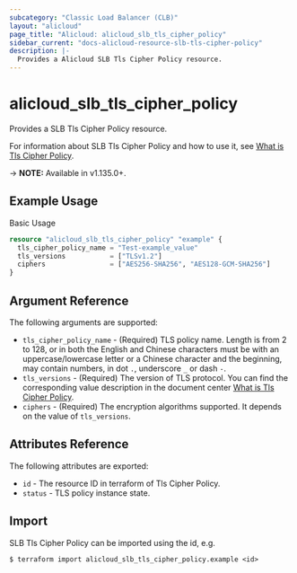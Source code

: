 ```yaml
---
subcategory: "Classic Load Balancer (CLB)"
layout: "alicloud"
page_title: "Alicloud: alicloud_slb_tls_cipher_policy"
sidebar_current: "docs-alicloud-resource-slb-tls-cipher-policy"
description: |-
  Provides a Alicloud SLB Tls Cipher Policy resource.
---
```


# alicloud\_slb\_tls\_cipher\_policy

Provides a SLB Tls Cipher Policy resource.

For information about SLB Tls Cipher Policy and how to use it, see [What is Tls Cipher Policy](https://www.alibabacloud.com/help/doc-detail/196714.htm).

-> **NOTE:** Available in v1.135.0+.

## Example Usage

Basic Usage

```terraform
resource "alicloud_slb_tls_cipher_policy" "example" {
  tls_cipher_policy_name = "Test-example_value"
  tls_versions           = ["TLSv1.2"]
  ciphers                = ["AES256-SHA256", "AES128-GCM-SHA256"]
}
```

## Argument Reference

The following arguments are supported:

* `tls_cipher_policy_name` - (Required) TLS policy name. Length is from 2 to 128, or in both the English and Chinese characters must be with an uppercase/lowercase letter or a Chinese character and the beginning, may contain numbers, in dot `.`, underscore `_` or dash `-`.
* `tls_versions` - (Required) The version of TLS protocol. You can find the corresponding value description in the document center [What is Tls Cipher Policy](https://www.alibabacloud.com/help/doc-detail/196714.htm).
* `ciphers` - (Required) The encryption algorithms supported. It depends on the value of `tls_versions`.

## Attributes Reference

The following attributes are exported:

* `id` - The resource ID in terraform of Tls Cipher Policy.
* `status` - TLS policy instance state.

## Import

SLB Tls Cipher Policy can be imported using the id, e.g.

```shell
$ terraform import alicloud_slb_tls_cipher_policy.example <id>
```
